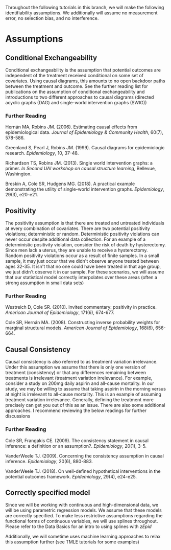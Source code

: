 Throughout the following tutorials in this branch, we will make the following identifiability assumptions. 
We additionally will assume no measurement error, no selection bias, and no interference.

# Assumptions

## Conditional Exchangeability
Conditional exchangeability is the assumption that potential outcomes are independent of the treatment received 
conditional on some set of covariates. Using causal diagrams, this amounts to no open backdoor paths between the 
treatment and outcome. See the further reading list for publications on the assumption of conditional exchangeability
and introductions to two different approaches to causal diagrams (directed acyclic graphs (DAG) and single-world 
intervention graphs (SWIG))

### Further Reading
Hernán MA, Robins JM. (2006). Estimating causal effects from epidemiological data. *Journal of Epidemiology 
& Community Health*, 60(7), 578-586.

Greenland S, Pearl J, Robins JM. (1999). Causal diagrams for epidemiologic research. *Epidemiology*, 10, 37-48.

Richardson TS, Robins JM. (2013). Single world intervention graphs: a primer. *In Second UAI workshop on 
causal structure learning*, Bellevue, Washington.

Breskin A, Cole SR, Hudgens MG. (2018). A practical example demonstrating the utility of single-world 
intervention graphs. *Epidemiology*, 29(3), e20-e21.

## Positivity
The positivity assumption is that there are treated and untreated individuals at every combination of covariates. There
are two potential positivity violations; deterministic or random. Deterministic positivity violations can never occur
despite additional data collection. For an example of a deterministic positivity violation, consider the risk of death 
by hysterectomy. Since men lack a uterus, they are unable to receive a hysterectomy. Random positivity violations 
occur as a result of finite samples. In a small sample, it may just occur that we didn't observe anyone treated between
ages 32-35. It isn't that no one could have been treated in that age group, we just didn't observe it in our sample. 
For these scenarios, we will assume that our statistical model correctly interpolates over these areas (often a 
strong assumption in small data sets)

### Further Reading
Westreich D, Cole SR. (2010). Invited commentary: positivity in practice. *American Journal of Epidemiology*, 
171(6), 674-677.

Cole SR, Hernán MA. (2008). Constructing inverse probability weights for marginal structural models. 
*American Journal of Epidemiology*, 168(6), 656-664.

## Causal Consistency
Causal consistency is also referred to as treatment variation irrelevance. Under this assumption we assume that there 
is only one version of treatment (consistency) or that any differences remaining between treatments is irrelevant
(treatment variation irrelevance). For example, consider a study on 200mg daily aspirin and all-cause mortality. In our
study, we may be willing to assume that taking aspirin in the morning versus at night is irrelevant to all-cause 
mortality. This is an example of assuming treatment variation irrelevance. Generally, defining the treatment more
precisely can get you out of this as an issue. There are also some additional approaches. I recommend reviewing the 
below readings for further discussions

### Further Reading
Cole SR, Frangakis CE. (2009). The consistency statement in causal inference: a definition or an assumption?. 
*Epidemiology*, 20(1), 3-5.

VanderWeele TJ. (2009). Concerning the consistency assumption in causal inference. *Epidemiology*, 20(6), 880-883.

VanderWeele TJ. (2018). On well-defined hypothetical interventions in the potential outcomes framework. 
*Epidemiology*, 29(4), e24-e25.

## Correctly specified model
Since we will be working with continuous and high-dimensional data, we will be using parametric regression models. 
We assume that these models are correctly specified. To make less restrictive assumptions regarding the functional
forms of continuous variables, we will use splines throughout. Please refer to the Data Basics for an intro to 
using splines with *zEpid*

Additionally, we will sometime uses machine learning approaches to relax this assumption further (see TMLE tutorials
for some examples)
